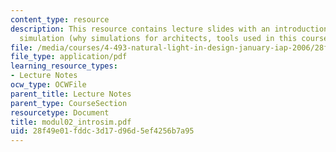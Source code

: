 ```yaml
---
content_type: resource
description: This resource contains lecture slides with an introduction to building
  simulation (why simulations for architects, tools used in this course).
file: /media/courses/4-493-natural-light-in-design-january-iap-2006/28f49e01fddc3d17d96d5ef4256b7a95_modul02_introsim.pdf
file_type: application/pdf
learning_resource_types:
- Lecture Notes
ocw_type: OCWFile
parent_title: Lecture Notes
parent_type: CourseSection
resourcetype: Document
title: modul02_introsim.pdf
uid: 28f49e01-fddc-3d17-d96d-5ef4256b7a95
---
```

